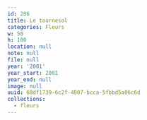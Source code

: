 ```yaml
---
id: 286
title: Le tournesol
categories: Fleurs
w: 50
h: 100
location: null
note: null
file: null
year: '2001'
year_start: 2001
year_end: null
image: null
uuid: 68df1739-6c2f-4007-bcca-5fbbd5a06c6d
collections:
  - fleurs
---
```


